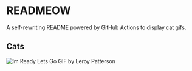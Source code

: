 # READMEOW

A self-rewriting README powered by GitHub Actions to display cat gifs.

## Cats

![Im Ready Lets Go GIF by Leroy Patterson](https://media1.giphy.com/media/CjmvTCZf2U3p09Cn0h/200.gif?cid=9acd02dav24tmga220qcl81l055h8st9aq2lz57y7lch4ft6&ep=v1_gifs_search&rid=200.gif&ct=g)
